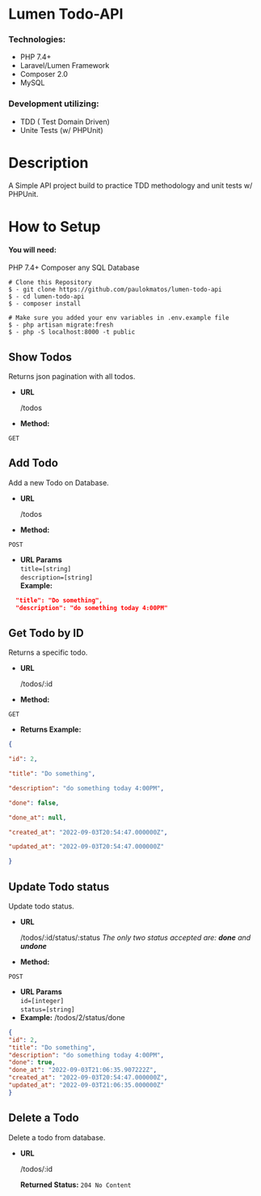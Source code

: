 
# Lumen Todo-API  
  
### Technologies:  
- PHP 7.4+  
- Laravel/Lumen Framework  
- Composer 2.0  
- MySQL  
  
### Development utilizing:  
- TDD ( Test Domain Driven)  
- Unite Tests (w/ PHPUnit)  
  
# Description  
  
A Simple API project build to practice TDD methodology and unit tests w/ PHPUnit.  
  

# How to Setup
#### You will need:
PHP 7.4+
Composer
any SQL Database

    # Clone this Repository
    $ - git clone https://github.com/paulokmatos/lumen-todo-api
    $ - cd lumen-todo-api
    $ - composer install
    
    # Make sure you added your env variables in .env.example file
    $ - php artisan migrate:fresh 
    $ - php -S localhost:8000 -t public


**Show Todos**  
----  
Returns json pagination with all todos.  
  
* **URL**  
  
  /todos  
  
* **Method:**  
  
 `GET`  
  
**Add Todo**  
----  
Add a new Todo on Database.  
  
* **URL**  
  
  /todos  
  
* **Method:**  
  
 `POST`  
*  **URL Params**  
 `title=[string]`  
 `description=[string]`  
 **Example:**  
  
 ```JSON {  
   "title": "Do something",   
   "description": "do something today 4:00PM"  
  ```
**Get Todo by ID**  
----  
  Returns a specific todo.  
  
* **URL**  
  
  /todos/:id  
  
* **Method:**  
  
 `GET`
* **Returns Example:**
```JSON
{

"id": 2,

"title": "Do something",

"description": "do something today 4:00PM",

"done": false,

"done_at": null,

"created_at": "2022-09-03T20:54:47.000000Z",

"updated_at": "2022-09-03T20:54:47.000000Z"

}
```

**Update Todo status**  
----  
Update todo status.  
  
* **URL**  
  
  /todos/:id/status/:status
  *The only two status accepted are: **done**  and **undone***
  
* **Method:**  
  
 `POST` 
 *  **URL Params**  
 `id=[integer]`  
 `status=[string]`  
* **Example:**
	/todos/2/status/done
```JSON
{
"id": 2,
"title": "Do something",
"description": "do something today 4:00PM",
"done": true,
"done_at": "2022-09-03T21:06:35.907222Z",
"created_at": "2022-09-03T20:54:47.000000Z",
"updated_at": "2022-09-03T21:06:35.000000Z"
}
```

**Delete a Todo**
---
Delete a todo from database.

* **URL**  
 
  /todos/:id
  
  **Returned Status:** 
  `204 No Content`
  
